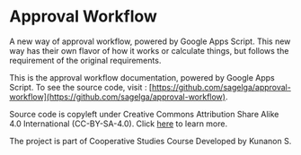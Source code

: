 # Approval Workflow
A new way of approval workflow, powered by Google Apps Script. This new way has their own flavor of how it works or calculate things, but follows the requirement of the original requirements.

This is the approval workflow documentation, powered by Google Apps Script.
To see the source code, visit : [https://github.com/sagelga/approval-workflow](https://github.com/sagelga/approval-workflow).

Source code is copyleft under Creative Commons Attribution Share Alike 4.0 International (CC-BY-SA-4.0). Click [here](https://github.com/sagelga/approval-workflow/blob/master/LICENSE) to learn more.

The project is part of Cooperative Studies Course Developed by Kunanon S.
